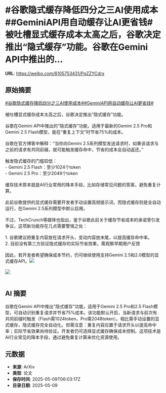 # #谷歌隐式缓存降低四分之三AI使用成本##GeminiAPI用自动缓存让AI更省钱#被吐槽显式缓存成本太高之后，谷歌决定推出“隐式缓存”功能。谷歌在Gemini API中推出的...

**URL**: https://weibo.com/6105753431/PqZZYCdrx

## 原始摘要

<a href="https://m.weibo.cn/search?containerid=231522type%3D1%26t%3D10%26q%3D%23%E8%B0%B7%E6%AD%8C%E9%9A%90%E5%BC%8F%E7%BC%93%E5%AD%98%E9%99%8D%E4%BD%8E%E5%9B%9B%E5%88%86%E4%B9%8B%E4%B8%89AI%E4%BD%BF%E7%94%A8%E6%88%90%E6%9C%AC%23&amp;extparam=%23%E8%B0%B7%E6%AD%8C%E9%9A%90%E5%BC%8F%E7%BC%93%E5%AD%98%E9%99%8D%E4%BD%8E%E5%9B%9B%E5%88%86%E4%B9%8B%E4%B8%89AI%E4%BD%BF%E7%94%A8%E6%88%90%E6%9C%AC%23" data-hide=""><span class="surl-text">#谷歌隐式缓存降低四分之三AI使用成本#</span></a><a href="https://m.weibo.cn/search?containerid=231522type%3D1%26t%3D10%26q%3D%23GeminiAPI%E7%94%A8%E8%87%AA%E5%8A%A8%E7%BC%93%E5%AD%98%E8%AE%A9AI%E6%9B%B4%E7%9C%81%E9%92%B1%23&amp;extparam=%23GeminiAPI%E7%94%A8%E8%87%AA%E5%8A%A8%E7%BC%93%E5%AD%98%E8%AE%A9AI%E6%9B%B4%E7%9C%81%E9%92%B1%23" data-hide=""><span class="surl-text">#GeminiAPI用自动缓存让AI更省钱#</span></a><br><br>被吐槽显式缓存成本太高之后，谷歌决定推出“隐式缓存”功能。<br><br>谷歌在Gemini API中推出的“隐式缓存”功能，适用于最新的Gemini 2.5 Pro和Gemini 2.5 Flash模型，能在“重复上下文”时节省75%的成本。<br><br>谷歌在官方博客中解释：“当你向Gemini 2.5系列模型发送请求时，如果该请求与之前的请求有共同前缀，就可能触发缓存命中，节省的成本会自动返还。”<br><br>触发隐式缓存的门槛较低：<br>- Gemini 2.5 Flash：至少1024个token<br>- Gemini 2.5 Pro：至少2048个token<br><br>缓存技术原本就是AI行业常用的降本手段，比如存储常见问题的答案，避免重复计算。<br><br>此前谷歌提供的显式缓存需要开发者手动设置高频提示词，而隐式缓存则是全自动运行，在Gemini 2.5系列模型中默认启用。<br><br>不过，TechCrunch等媒体也指出，鉴于谷歌此前关于缓存节省成本的承诺曾引发争议，这项新功能存在几点需要警惕之处：<br><br>1. 谷歌建议把重复内容放在请求开头，变动内容放末尾，以提高缓存命中率。<br>2. 目前没有第三方验证隐式缓存的实际节省效果，需观察早期用户反馈<br><br>因此，若开发者希望确保成本节约，仍可继续使用支持Gemini 2.5和2.0模型的显式缓存API。<img style="" src="https://tvax1.sinaimg.cn/large/006Fd7o3gy1i192cjidfaj318g0d8tfl.jpg" referrerpolicy="no-referrer"><br><br><img style="" src="https://tvax3.sinaimg.cn/large/006Fd7o3gy1i192clhokuj30wm0hmdls.jpg" referrerpolicy="no-referrer"><br><br>

## AI 摘要

谷歌在Gemini API中推出"隐式缓存"功能，适用于Gemini 2.5 Pro和2.5 Flash模型，可自动识别重复请求并节省75%成本。该功能默认开启，当新请求与前次有共同前缀时触发（Flash需1024token，Pro需2048token）。相比需手动设置的显式缓存，隐式缓存完全自动化。但需注意：重复内容应置于请求开头以提高命中率；实际节省效果尚待验证。开发者仍可选择显式缓存确保成本控制。这项技术是AI行业常见的降本手段，通过避免重复计算来优化资源使用。

## 元数据

- **来源**: ArXiv
- **类型**: 论文
- **保存时间**: 2025-05-09T06:03:17Z
- **目录日期**: 2025-05-09
